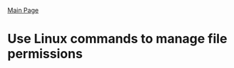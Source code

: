 [Main Page](https://github.com/davidj778/davidj778)

# Use Linux commands to manage file permissions
